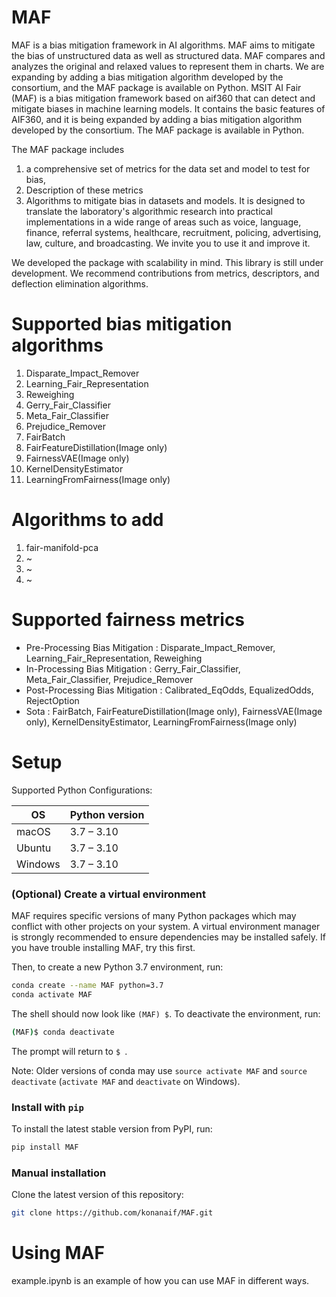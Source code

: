 # MAF

MAF is  a bias mitigation framework in AI algorithms.  MAF aims to mitigate the bias of unstructured data as well as structured data. MAF compares and analyzes the original and relaxed values to represent them in charts. We are expanding by adding a bias mitigation algorithm developed by the consortium, and the MAF package is available on Python. MSIT AI Fair (MAF) is a bias mitigation framework based on aif360 that can detect and mitigate biases in machine learning models. It contains the basic features of AIF360, and it is being expanded by adding a bias mitigation algorithm developed by the consortium. The MAF package is available in Python.

The MAF package includes
1. a comprehensive set of metrics for the data set and model to test for bias,
2. Description of these metrics
3. Algorithms to mitigate bias in datasets and models. It is designed to translate the laboratory's algorithmic research into practical implementations in a wide range of areas such as voice, language, finance, referral systems, healthcare, recruitment, policing, advertising, law, culture, and broadcasting. We invite you to use it and improve it.

We developed the package with scalability in mind. This library is still under development. We recommend contributions from metrics, descriptors, and deflection elimination algorithms.

# Supported bias mitigation algorithms
1. Disparate_Impact_Remover
2. Learning_Fair_Representation
3. Reweighing
4. Gerry_Fair_Classifier
5. Meta_Fair_Classifier
6. Prejudice_Remover
7. FairBatch
8. FairFeatureDistillation(Image only)
9. FairnessVAE(Image only)
10. KernelDensityEstimator
11. LearningFromFairness(Image only)

# Algorithms to add
1. fair-manifold-pca
2. ~ 
3. ~
4. ~


# Supported fairness metrics
* Pre-Processing Bias Mitigation : Disparate_Impact_Remover, Learning_Fair_Representation, Reweighing
* In-Processing Bias Mitigation : Gerry_Fair_Classifier, Meta_Fair_Classifier, Prejudice_Remover
* Post-Processing Bias Mitigation : Calibrated_EqOdds, EqualizedOdds, RejectOption
* Sota : FairBatch, FairFeatureDistillation(Image only), FairnessVAE(Image only), KernelDensityEstimator, LearningFromFairness(Image only)


# Setup
Supported Python Configurations:

| OS      | Python version |
| ------- | -------------- |
| macOS   | 3.7 – 3.10     |
| Ubuntu  | 3.7 – 3.10     |
| Windows | 3.7 – 3.10     |

### (Optional) Create a virtual environment

MAF requires specific versions of many Python packages which may conflict
with other projects on your system. A virtual environment manager is strongly
recommended to ensure dependencies may be installed safely. If you have trouble
installing MAF, try this first.

Then, to create a new Python 3.7 environment, run:

```bash
conda create --name MAF python=3.7
conda activate MAF
```

The shell should now look like `(MAF) $`. To deactivate the environment, run:

```bash
(MAF)$ conda deactivate
```

The prompt will return to `$ `.

Note: Older versions of conda may use `source activate MAF` and `source
deactivate` (`activate MAF` and `deactivate` on Windows).


### Install with `pip`

To install the latest stable version from PyPI, run:

```bash
pip install MAF
```

### Manual installation

Clone the latest version of this repository:

```bash
git clone https://github.com/konanaif/MAF.git
```



# Using MAF
example.ipynb is an example of how you can use MAF in different ways.
